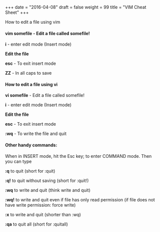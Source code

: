 +++
date = "2016-04-08"
draft = false
weight = 99
title = "VIM Cheat Sheet"
+++

How to edit a file using vim


#### **vim somefile** - Edit a file called somefile!

**i** - enter edit mode (Insert mode)

**Edit the file**

**esc** - To exit insert mode

**ZZ** - In all caps to save




#### How to edit a file using vi

**vi somefile** - Edit a file called somefile!

**i** - enter edit mode (Insert mode)

**Edit the file**

**esc** - To exit insert mode

**:wq** - To write the file and quit



#### Other handy commands:

When in INSERT mode, hit the Esc key; to enter COMMAND mode. Then you can type

**:q** to quit (short for :quit)  

**:q!** to quit without saving (short for :quit!)  

**:wq** to write and quit (think write and quit)  

**:wq!** to write and quit even if file has only read permission (if file does not have write permission: force write)  

**:x** to write and quit (shorter than :wq)  

**:qa** to quit all (short for :quitall)  
